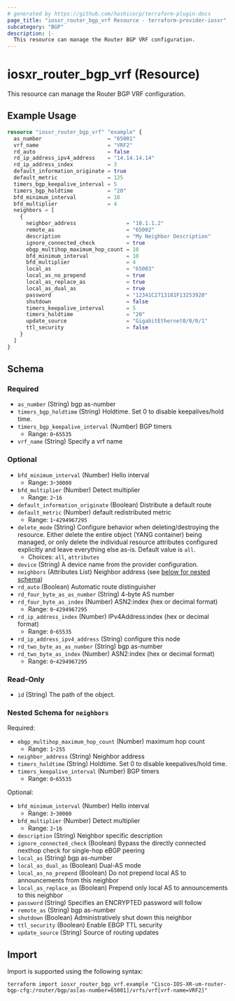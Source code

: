 ```yaml
---
# generated by https://github.com/hashicorp/terraform-plugin-docs
page_title: "iosxr_router_bgp_vrf Resource - terraform-provider-iosxr"
subcategory: "BGP"
description: |-
  This resource can manage the Router BGP VRF configuration.
---
```


# iosxr_router_bgp_vrf (Resource)

This resource can manage the Router BGP VRF configuration.

## Example Usage

```terraform
resource "iosxr_router_bgp_vrf" "example" {
  as_number                     = "65001"
  vrf_name                      = "VRF2"
  rd_auto                       = false
  rd_ip_address_ipv4_address    = "14.14.14.14"
  rd_ip_address_index           = 3
  default_information_originate = true
  default_metric                = 125
  timers_bgp_keepalive_interval = 5
  timers_bgp_holdtime           = "20"
  bfd_minimum_interval          = 10
  bfd_multiplier                = 4
  neighbors = [
    {
      neighbor_address                = "10.1.1.2"
      remote_as                       = "65002"
      description                     = "My Neighbor Description"
      ignore_connected_check          = true
      ebgp_multihop_maximum_hop_count = 10
      bfd_minimum_interval            = 10
      bfd_multiplier                  = 4
      local_as                        = "65003"
      local_as_no_prepend             = true
      local_as_replace_as             = true
      local_as_dual_as                = true
      password                        = "12341C2713181F13253920"
      shutdown                        = false
      timers_keepalive_interval       = 5
      timers_holdtime                 = "20"
      update_source                   = "GigabitEthernet0/0/0/1"
      ttl_security                    = false
    }
  ]
}
```

<!-- schema generated by tfplugindocs -->
## Schema

### Required

- `as_number` (String) bgp as-number
- `timers_bgp_holdtime` (String) Holdtime. Set 0 to disable keepalives/hold time.
- `timers_bgp_keepalive_interval` (Number) BGP timers
  - Range: `0`-`65535`
- `vrf_name` (String) Specify a vrf name

### Optional

- `bfd_minimum_interval` (Number) Hello interval
  - Range: `3`-`30000`
- `bfd_multiplier` (Number) Detect multiplier
  - Range: `2`-`16`
- `default_information_originate` (Boolean) Distribute a default route
- `default_metric` (Number) default redistributed metric
  - Range: `1`-`4294967295`
- `delete_mode` (String) Configure behavior when deleting/destroying the resource. Either delete the entire object (YANG container) being managed, or only delete the individual resource attributes configured explicitly and leave everything else as-is. Default value is `all`.
  - Choices: `all`, `attributes`
- `device` (String) A device name from the provider configuration.
- `neighbors` (Attributes List) Neighbor address (see [below for nested schema](#nestedatt--neighbors))
- `rd_auto` (Boolean) Automatic route distinguisher
- `rd_four_byte_as_as_number` (String) 4-byte AS number
- `rd_four_byte_as_index` (Number) ASN2:index (hex or decimal format)
  - Range: `0`-`4294967295`
- `rd_ip_address_index` (Number) IPv4Address:index (hex or decimal format)
  - Range: `0`-`65535`
- `rd_ip_address_ipv4_address` (String) configure this node
- `rd_two_byte_as_as_number` (String) bgp as-number
- `rd_two_byte_as_index` (Number) ASN2:index (hex or decimal format)
  - Range: `0`-`4294967295`

### Read-Only

- `id` (String) The path of the object.

<a id="nestedatt--neighbors"></a>
### Nested Schema for `neighbors`

Required:

- `ebgp_multihop_maximum_hop_count` (Number) maximum hop count
  - Range: `1`-`255`
- `neighbor_address` (String) Neighbor address
- `timers_holdtime` (String) Holdtime. Set 0 to disable keepalives/hold time.
- `timers_keepalive_interval` (Number) BGP timers
  - Range: `0`-`65535`

Optional:

- `bfd_minimum_interval` (Number) Hello interval
  - Range: `3`-`30000`
- `bfd_multiplier` (Number) Detect multiplier
  - Range: `2`-`16`
- `description` (String) Neighbor specific description
- `ignore_connected_check` (Boolean) Bypass the directly connected nexthop check for single-hop eBGP peering
- `local_as` (String) bgp as-number
- `local_as_dual_as` (Boolean) Dual-AS mode
- `local_as_no_prepend` (Boolean) Do not prepend local AS to announcements from this neighbor
- `local_as_replace_as` (Boolean) Prepend only local AS to announcements to this neighbor
- `password` (String) Specifies an ENCRYPTED password will follow
- `remote_as` (String) bgp as-number
- `shutdown` (Boolean) Administratively shut down this neighbor
- `ttl_security` (Boolean) Enable EBGP TTL security
- `update_source` (String) Source of routing updates

## Import

Import is supported using the following syntax:

```shell
terraform import iosxr_router_bgp_vrf.example "Cisco-IOS-XR-um-router-bgp-cfg:/router/bgp/as[as-number=65001]/vrfs/vrf[vrf-name=VRF2]"
```
